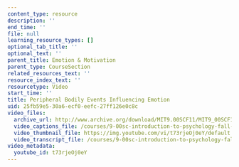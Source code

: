 ```yaml
---
content_type: resource
description: ''
end_time: ''
file: null
learning_resource_types: []
optional_tab_title: ''
optional_text: ''
parent_title: Emotion & Motivation
parent_type: CourseSection
related_resources_text: ''
resource_index_text: ''
resourcetype: Video
start_time: ''
title: Peripheral Bodily Events Influencing Emotion
uid: 25fb59e5-30a6-ecf0-eefc-27ff126e0c8c
video_files:
  archive_url: http://www.archive.org/download/MIT9.00SCF11/MIT9_00SCF11_lec15_300k.mp4
  video_captions_file: /courses/9-00sc-introduction-to-psychology-fall-2011/957755a620ca5489842d4b3c480e4d48_t73rjeOj0eY.vtt
  video_thumbnail_file: https://img.youtube.com/vi/t73rjeOj0eY/default.jpg
  video_transcript_file: /courses/9-00sc-introduction-to-psychology-fall-2011/f8bfd2b5005fb285fc77f7414da91c09_t73rjeOj0eY.pdf
video_metadata:
  youtube_id: t73rjeOj0eY
---
```

